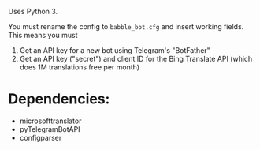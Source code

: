 Uses Python 3.

You must rename the config to `babble_bot.cfg` and insert working fields. This means you must
1. Get an API key for a new bot using Telegram's "BotFather"
2. Get an API key ("secret") and client ID for the Bing Translate API (which does 1M translations free per month)

# Dependencies:
- microsofttranslator
- pyTelegramBotAPI
- configparser
